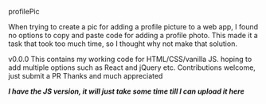 profilePic

When trying to create a pic for adding a profile picture to a web app, I found no options to copy and paste code for adding a profile photo. This made it a task that took too much time, so I thought why not make that solution. 

v0.0.0
This contains my working code for HTML/CSS/vanilla JS.
hoping to add multiple options such as React and jQuery etc. Contributions welcome, just submit a PR Thanks and much appreciated

***I have the JS version, it will just take some time till I can upload it here***
